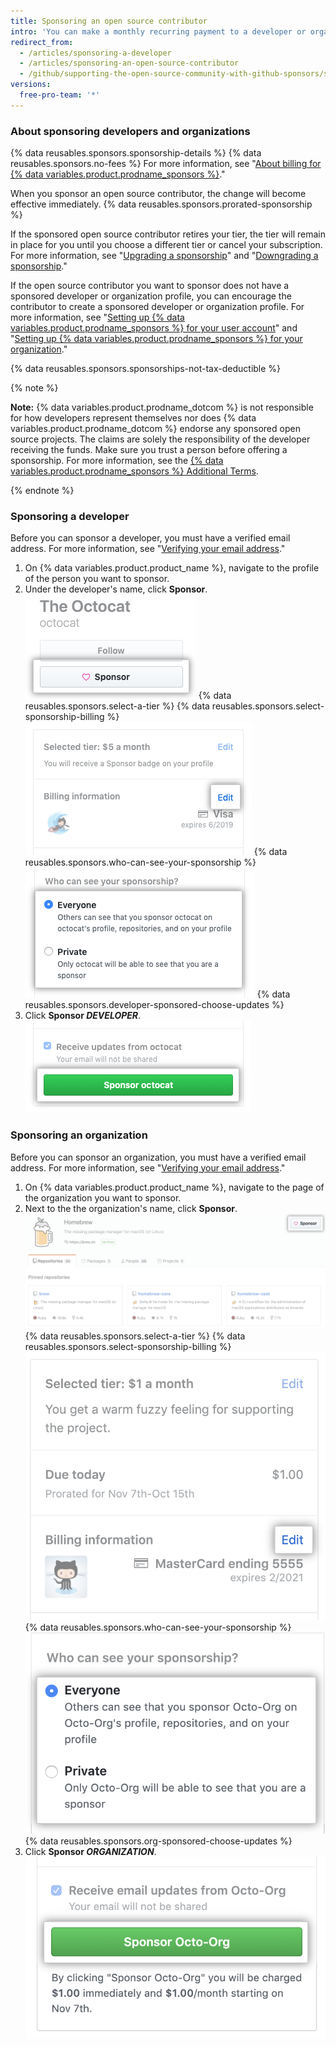 ```yaml
---
title: Sponsoring an open source contributor
intro: 'You can make a monthly recurring payment to a developer or organization who designs, creates, or maintains open source projects you depend on.'
redirect_from:
  - /articles/sponsoring-a-developer
  - /articles/sponsoring-an-open-source-contributor
  - /github/supporting-the-open-source-community-with-github-sponsors/sponsoring-a-developer
versions:
  free-pro-team: '*'
---
```


### About sponsoring developers and organizations

{% data reusables.sponsors.sponsorship-details %} {% data reusables.sponsors.no-fees %} For more information, see "[About billing for {% data variables.product.prodname_sponsors %}](/articles/about-billing-for-github-sponsors)."

When you sponsor an open source contributor, the change will become effective immediately. {% data reusables.sponsors.prorated-sponsorship %} 

If the sponsored open source contributor retires your tier, the tier will remain in place for you until you choose a different tier or cancel your subscription. For more information, see "[Upgrading a sponsorship](/articles/upgrading-a-sponsorship)" and "[Downgrading a sponsorship](/articles/downgrading-a-sponsorship)."

If the open source contributor you want to sponsor does not have a sponsored developer or organization profile, you can encourage the contributor to create a sponsored developer or organization profile. For more information, see "[Setting up {% data variables.product.prodname_sponsors %} for your user account](/github/supporting-the-open-source-community-with-github-sponsors/setting-up-github-sponsors-for-your-user-account)" and "[Setting up {% data variables.product.prodname_sponsors %} for your organization](/github/supporting-the-open-source-community-with-github-sponsors/setting-up-github-sponsors-for-your-organization)."

{% data reusables.sponsors.sponsorships-not-tax-deductible %}

{% note %}

**Note:** {% data variables.product.prodname_dotcom %} is not responsible for how developers represent themselves nor does {% data variables.product.prodname_dotcom %} endorse any sponsored open source projects. The claims are solely the responsibility of the developer receiving the funds. Make sure you trust a person before offering a sponsorship. For more information, see the [{% data variables.product.prodname_sponsors %} Additional Terms](/github/site-policy/github-sponsors-additional-terms).

{% endnote %}

### Sponsoring a developer

Before you can sponsor a developer, you must have a verified email address. For more information, see "[Verifying your email address](/github/getting-started-with-github/verifying-your-email-address)."

1. On {% data variables.product.product_name %}, navigate to the profile of the person you want to sponsor.
2. Under the developer's name, click **Sponsor**.
  ![Sponsor button](/assets/images/help/profile/sponsor-button.png)
{% data reusables.sponsors.select-a-tier %}
{% data reusables.sponsors.select-sponsorship-billing %}
  ![Edit payment button](/assets/images/help/sponsors/edit-sponsorship-payment-button.png)
{% data reusables.sponsors.who-can-see-your-sponsorship %}
  ![Radio buttons to choose who can see your sponsorship](/assets/images/help/sponsors/who-can-see-sponsorship.png)
{% data reusables.sponsors.developer-sponsored-choose-updates %}
7. Click **Sponsor _DEVELOPER_**.
  ![Sponsor developer button](/assets/images/help/sponsors/sponsor-developer-button.png)

### Sponsoring an organization

Before you can sponsor an organization, you must have a verified email address. For more information, see "[Verifying your email address](/github/getting-started-with-github/verifying-your-email-address)."

1. On {% data variables.product.product_name %}, navigate to the page of the organization you want to sponsor.
2. Next to the the organization's name, click **Sponsor**.
  ![Sponsor button](/assets/images/help/sponsors/sponsor-org-button.png)
{% data reusables.sponsors.select-a-tier %}
{% data reusables.sponsors.select-sponsorship-billing %}
  ![Edit payment button](/assets/images/help/sponsors/edit-org-sponsorship-payment-button.png)
{% data reusables.sponsors.who-can-see-your-sponsorship %}
  ![Radio buttons to choose who can see your sponsorship](/assets/images/help/sponsors/who-can-see-org-sponsorship.png)
{% data reusables.sponsors.org-sponsored-choose-updates %}
7. Click **Sponsor _ORGANIZATION_**.
  ![Sponsor organization button](/assets/images/help/sponsors/sponsor-org-confirm-button.png)
